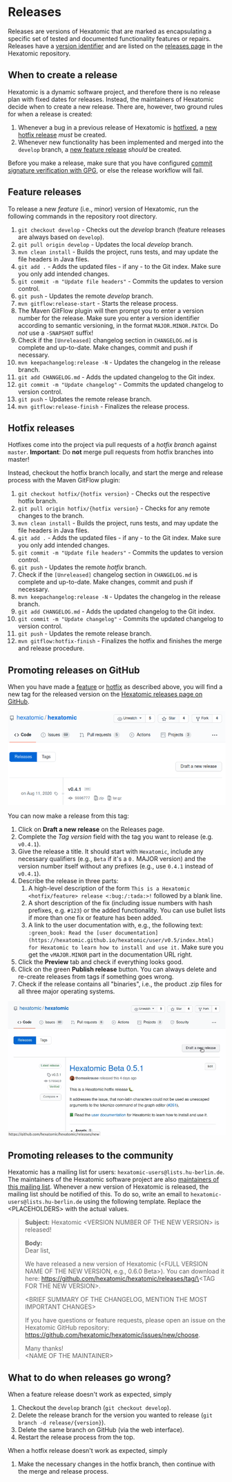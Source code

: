 # Releases

Releases are versions of Hexatomic that are marked as encapsulating a specific set of tested and documented functionality features or repairs. Releases have a [version identifier](../versioning/) and are listed on the [releases page](#promoting-releases-on-github) in the Hexatomic repository.

## When to create a release

Hexatomic is a dynamic software project, and therefore there is no release plan with fixed dates for releases.
Instead, the maintainers of Hexatomic decide when to create a new release.
There are, however, two ground rules for when a release is created:

1. Whenever a bug in a previous release of Hexatomic is [hotfixed](../../development/workflow/#contribute-critical-bug-fixes-or-urgent-documentation-or-release-engineering-fixes-for-a-released-version-hotfix), a [new hotfix release](#hotfix-releases) *must* be created.
2. Whenever new functionality has been implemented and merged into the `develop` branch, a [new feature release](#feature-releases) *should* be created.

Before you make a release, make sure that you have configured [commit signature verification with GPG](https://docs.github.com/en/github/authenticating-to-github/managing-commit-signature-verification/about-commit-signature-verification), or else the release workflow will fail.

## Feature releases

To release a new *feature* (i.e., minor) version of Hexatomic, run the following commands in the repository root directory.

1. `git checkout develop` - Checks out the *develop* branch (feature releases are always based on `develop`).
2. `git pull origin develop` - Updates the local *develop* branch.
3. `mvn clean install` - Builds the project, runs tests, and may update the file headers in Java files.
4. `git add .` - Adds the updated files - if any - to the Git index. Make sure you only add intended changes.
5. `git commit -m "Update file headers"` - Commits the updates to version control.
6. `git push` - Updates the remote *develop* branch.
7. `mvn gitflow:release-start` - Starts the release process.
8. The Maven GitFlow plugin will then prompt you to enter a version number for the release. Make sure you enter a version identifier according to semantic versioning, in the format `MAJOR.MINOR.PATCH`. Do *not* use a `-SNAPSHOT` suffix!
9.  Check if the `[Unreleased]` changelog section in `CHANGELOG.md` is complete and up-to-date. Make changes, commit and push if necessary.
10. `mvn keepachangelog:release -N` - Updates the changelog in the release branch.
11. `git add CHANGELOG.md` - Adds the updated changelog to the Git index.
12. `git commit -m "Update changelog"` - Commits the updated changelog to version control.
13. `git push` - Updates the remote release branch.
14. `mvn gitflow:release-finish` - Finalizes the release process.

## Hotfix releases

Hotfixes come into the project via pull requests of a *hotfix branch* against `master`.
**Important**: Do **not** merge pull requests from hotfix branches into master!

Instead, checkout the hotfix branch locally, and start the merge and release process with the Maven GitFlow plugin:

1. `git checkout hotfix/{hotfix version}` - Checks out the respective hotfix branch.
2. `git pull origin hotfix/{hotfix version}` - Checks for any remote changes to the branch.
3. `mvn clean install` - Builds the project, runs tests, and may update the file headers in Java files.
4. `git add .` - Adds the updated files - if any - to the Git index. Make sure you only add intended changes.
5. `git commit -m "Update file headers"` - Commits the updates to version control.
6. `git push` - Updates the remote *hotfix* branch.
7. Check if the `[Unreleased]` changelog section in `CHANGELOG.md` is complete and up-to-date. Make changes, commit and push if necessary.
8. `mvn keepachangelog:release -N` - Updates the changelog in the release branch.
9.  `git add CHANGELOG.md` - Adds the updated changelog to the Git index.
10. `git commit -m "Update changelog"` - Commits the updated changelog to version control.
11. `git push` - Updates the remote release branch.
12. `mvn gitflow:hotfix-finish` - Finalizes the hotfix and finishes the merge and release procedure.

## Promoting releases on GitHub

When you have made a [feature](#feature-releases) or [hotfix](#hotfix-releases) as described above, you will find a new tag for the released version on the [Hexatomic releases page on GitHub](https://github.com/hexatomic/hexatomic/releases).

![Screenshot of a mocked tag on GitHub that has not been promoted to release yet](tag.png)

You can now make a release from this tag:

1. Click on **Draft a new release** on the Releases page.
2. Complete the *Tag version* field with the tag you want to release (e.g. `v0.4.1`).
3. Give the release a title. It should start with `Hexatomic`, include any necessary qualifiers (e.g., `Beta` if it's a `0.` MAJOR version) and the version number itself without any prefixes (e.g., use `0.4.1` instead of `v0.4.1`).
4. Describe the release in three parts:
   1. A high-level description of the form `This is a Hexatomic <hotfix/feature> release <:bug:/:tada:>!` followed by a blank line.
   2. A short description of the fix (including issue numbers with hash prefixes, e.g. `#123`) or the added functionality. You can use bullet lists if more than one fix or feature has been added.
   3. A link to the user documentation with, e.g., the following text: `:green_book: Read the [user documentation](https://hexatomic.github.io/hexatomic/user/v0.5/index.html) for Hexatomic to learn how to install and use it.` Make sure you get the `vMAJOR.MINOR` part in the documentation URL right.
5. Click the **Preview** tab and check if everything looks good.
6. Click on the green **Publish release** button. You can always delete and re-create releases from tags if something goes wrong.
7. Check if the release contains all "binaries", i.e., the product .zip files for all three major operating systems.

![Animation showing how to create a release on GitHub](release.gif)

## Promoting releases to the community

Hexatomic has a mailing list for users: `hexatomic-users@lists.hu-berlin.de`.
The maintainers of the Hexatomic software project are also [maintainers of this mailing list](https://sympa.cms.hu-berlin.de/sympa/info/hexatomic-users).
Whenever a new version of Hexatomic is released, the mailing list should be notified of this.
To do so, write an email to `hexatomic-users@lists.hu-berlin.de` using the following template.
Replace the \<PLACEHOLDERS\> with the actual values.

> **Subject:** Hexatomic \<VERSION NUMBER OF THE NEW VERSION\> is released!
> 
> **Body:**  
> Dear list,
>
> We have released a new version of Hexatomic (\<FULL VERSION NAME OF THE NEW VERSION, e.g., 0.6.0 Beta\>). You can download it here: https://github.com/hexatomic/hexatomic/releases/tag/\<TAG FOR THE NEW VERSION\>.
> 
> \<BRIEF SUMMARY OF THE CHANGELOG, MENTION THE MOST IMPORTANT CHANGES\>
> 
> If you have questions or feature requests, please open an issue on the Hexatomic GitHub repository: https://github.com/hexatomic/hexatomic/issues/new/choose.
> 
> Many thanks!  
> \<NAME OF THE MAINTAINER\>

## What to do when releases go wrong?

When a feature release doesn't work as expected, simply

1. Checkout the `develop` branch (`git checkout develop`).
2. Delete the release branch for the version you wanted to release (`git branch -d release/{version}`).
3. Delete the same branch on GitHub (via the web interface).
4. Restart the release process from the top.

When a hotfix release doesn't work as expected, simply

1. Make the necessary changes in the hotfix branch, then continue with the merge and release process.

